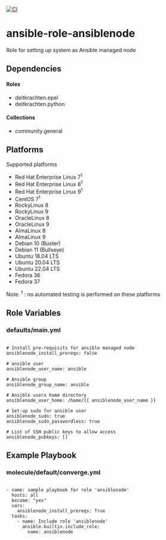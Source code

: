[![CI](https://github.com/de-it-krachten/ansible-role-ansiblenode/workflows/CI/badge.svg?event=push)](https://github.com/de-it-krachten/ansible-role-ansiblenode/actions?query=workflow%3ACI)


# ansible-role-ansiblenode

Role for setting up system as Ansible managed node



## Dependencies

#### Roles
- deitkrachten.epel
- deitkrachten.python

#### Collections
- community.general

## Platforms

Supported platforms

- Red Hat Enterprise Linux 7<sup>1</sup>
- Red Hat Enterprise Linux 8<sup>1</sup>
- Red Hat Enterprise Linux 9<sup>1</sup>
- CentOS 7<sup>1</sup>
- RockyLinux 8
- RockyLinux 9
- OracleLinux 8
- OracleLinux 9
- AlmaLinux 8
- AlmaLinux 9
- Debian 10 (Buster)
- Debian 11 (Bullseye)
- Ubuntu 18.04 LTS
- Ubuntu 20.04 LTS
- Ubuntu 22.04 LTS
- Fedora 36
- Fedora 37

Note:
<sup>1</sup> : no automated testing is performed on these platforms

## Role Variables
### defaults/main.yml
<pre><code>
# Install pre-requisits for ansible managed node
ansiblenode_install_prereqs: false

# ansible user
ansiblenode_user_name: ansible

# Ansible group
ansiblenode_group_name: ansible

# Ansible users home directory
ansiblenode_user_home: /home/{{ ansiblenode_user_name }}

# Set-up sudo for ansible user
ansiblenode_sudo: true
ansiblenode_sudo_passwordless: true

# List of SSH public keys to allow access
ansiblenode_pubkeys: []
</pre></code>




## Example Playbook
### molecule/default/converge.yml
<pre><code>
- name: sample playbook for role 'ansiblenode'
  hosts: all
  become: "yes"
  vars:
    ansiblenode_install_prereqs: True
  tasks:
    - name: Include role 'ansiblenode'
      ansible.builtin.include_role:
        name: ansiblenode
</pre></code>
